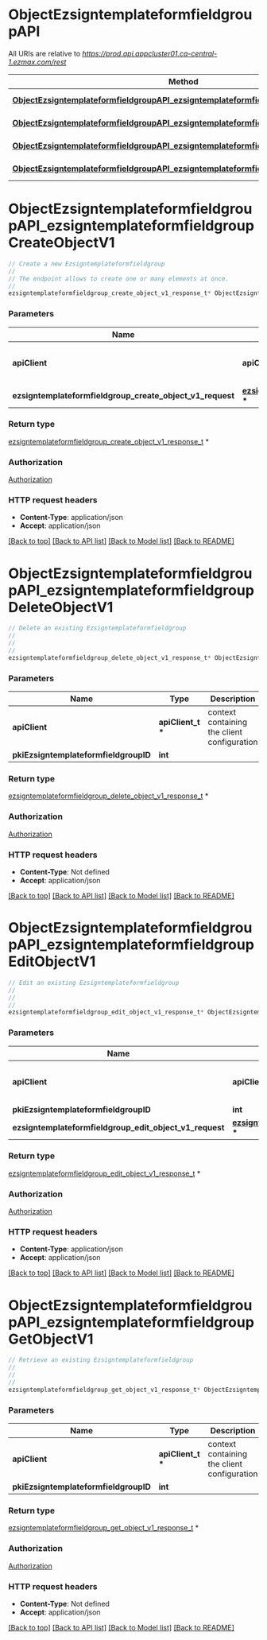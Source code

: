 # ObjectEzsigntemplateformfieldgroupAPI

All URIs are relative to *https://prod.api.appcluster01.ca-central-1.ezmax.com/rest*

Method | HTTP request | Description
------------- | ------------- | -------------
[**ObjectEzsigntemplateformfieldgroupAPI_ezsigntemplateformfieldgroupCreateObjectV1**](ObjectEzsigntemplateformfieldgroupAPI.md#ObjectEzsigntemplateformfieldgroupAPI_ezsigntemplateformfieldgroupCreateObjectV1) | **POST** /1/object/ezsigntemplateformfieldgroup | Create a new Ezsigntemplateformfieldgroup
[**ObjectEzsigntemplateformfieldgroupAPI_ezsigntemplateformfieldgroupDeleteObjectV1**](ObjectEzsigntemplateformfieldgroupAPI.md#ObjectEzsigntemplateformfieldgroupAPI_ezsigntemplateformfieldgroupDeleteObjectV1) | **DELETE** /1/object/ezsigntemplateformfieldgroup/{pkiEzsigntemplateformfieldgroupID} | Delete an existing Ezsigntemplateformfieldgroup
[**ObjectEzsigntemplateformfieldgroupAPI_ezsigntemplateformfieldgroupEditObjectV1**](ObjectEzsigntemplateformfieldgroupAPI.md#ObjectEzsigntemplateformfieldgroupAPI_ezsigntemplateformfieldgroupEditObjectV1) | **PUT** /1/object/ezsigntemplateformfieldgroup/{pkiEzsigntemplateformfieldgroupID} | Edit an existing Ezsigntemplateformfieldgroup
[**ObjectEzsigntemplateformfieldgroupAPI_ezsigntemplateformfieldgroupGetObjectV1**](ObjectEzsigntemplateformfieldgroupAPI.md#ObjectEzsigntemplateformfieldgroupAPI_ezsigntemplateformfieldgroupGetObjectV1) | **GET** /1/object/ezsigntemplateformfieldgroup/{pkiEzsigntemplateformfieldgroupID} | Retrieve an existing Ezsigntemplateformfieldgroup


# **ObjectEzsigntemplateformfieldgroupAPI_ezsigntemplateformfieldgroupCreateObjectV1**
```c
// Create a new Ezsigntemplateformfieldgroup
//
// The endpoint allows to create one or many elements at once.
//
ezsigntemplateformfieldgroup_create_object_v1_response_t* ObjectEzsigntemplateformfieldgroupAPI_ezsigntemplateformfieldgroupCreateObjectV1(apiClient_t *apiClient, ezsigntemplateformfieldgroup_create_object_v1_request_t * ezsigntemplateformfieldgroup_create_object_v1_request);
```

### Parameters
Name | Type | Description  | Notes
------------- | ------------- | ------------- | -------------
**apiClient** | **apiClient_t \*** | context containing the client configuration |
**ezsigntemplateformfieldgroup_create_object_v1_request** | **[ezsigntemplateformfieldgroup_create_object_v1_request_t](ezsigntemplateformfieldgroup_create_object_v1_request.md) \*** |  | 

### Return type

[ezsigntemplateformfieldgroup_create_object_v1_response_t](ezsigntemplateformfieldgroup_create_object_v1_response.md) *


### Authorization

[Authorization](../README.md#Authorization)

### HTTP request headers

 - **Content-Type**: application/json
 - **Accept**: application/json

[[Back to top]](#) [[Back to API list]](../README.md#documentation-for-api-endpoints) [[Back to Model list]](../README.md#documentation-for-models) [[Back to README]](../README.md)

# **ObjectEzsigntemplateformfieldgroupAPI_ezsigntemplateformfieldgroupDeleteObjectV1**
```c
// Delete an existing Ezsigntemplateformfieldgroup
//
// 
//
ezsigntemplateformfieldgroup_delete_object_v1_response_t* ObjectEzsigntemplateformfieldgroupAPI_ezsigntemplateformfieldgroupDeleteObjectV1(apiClient_t *apiClient, int pkiEzsigntemplateformfieldgroupID);
```

### Parameters
Name | Type | Description  | Notes
------------- | ------------- | ------------- | -------------
**apiClient** | **apiClient_t \*** | context containing the client configuration |
**pkiEzsigntemplateformfieldgroupID** | **int** |  | 

### Return type

[ezsigntemplateformfieldgroup_delete_object_v1_response_t](ezsigntemplateformfieldgroup_delete_object_v1_response.md) *


### Authorization

[Authorization](../README.md#Authorization)

### HTTP request headers

 - **Content-Type**: Not defined
 - **Accept**: application/json

[[Back to top]](#) [[Back to API list]](../README.md#documentation-for-api-endpoints) [[Back to Model list]](../README.md#documentation-for-models) [[Back to README]](../README.md)

# **ObjectEzsigntemplateformfieldgroupAPI_ezsigntemplateformfieldgroupEditObjectV1**
```c
// Edit an existing Ezsigntemplateformfieldgroup
//
// 
//
ezsigntemplateformfieldgroup_edit_object_v1_response_t* ObjectEzsigntemplateformfieldgroupAPI_ezsigntemplateformfieldgroupEditObjectV1(apiClient_t *apiClient, int pkiEzsigntemplateformfieldgroupID, ezsigntemplateformfieldgroup_edit_object_v1_request_t * ezsigntemplateformfieldgroup_edit_object_v1_request);
```

### Parameters
Name | Type | Description  | Notes
------------- | ------------- | ------------- | -------------
**apiClient** | **apiClient_t \*** | context containing the client configuration |
**pkiEzsigntemplateformfieldgroupID** | **int** |  | 
**ezsigntemplateformfieldgroup_edit_object_v1_request** | **[ezsigntemplateformfieldgroup_edit_object_v1_request_t](ezsigntemplateformfieldgroup_edit_object_v1_request.md) \*** |  | 

### Return type

[ezsigntemplateformfieldgroup_edit_object_v1_response_t](ezsigntemplateformfieldgroup_edit_object_v1_response.md) *


### Authorization

[Authorization](../README.md#Authorization)

### HTTP request headers

 - **Content-Type**: application/json
 - **Accept**: application/json

[[Back to top]](#) [[Back to API list]](../README.md#documentation-for-api-endpoints) [[Back to Model list]](../README.md#documentation-for-models) [[Back to README]](../README.md)

# **ObjectEzsigntemplateformfieldgroupAPI_ezsigntemplateformfieldgroupGetObjectV1**
```c
// Retrieve an existing Ezsigntemplateformfieldgroup
//
// 
//
ezsigntemplateformfieldgroup_get_object_v1_response_t* ObjectEzsigntemplateformfieldgroupAPI_ezsigntemplateformfieldgroupGetObjectV1(apiClient_t *apiClient, int pkiEzsigntemplateformfieldgroupID);
```

### Parameters
Name | Type | Description  | Notes
------------- | ------------- | ------------- | -------------
**apiClient** | **apiClient_t \*** | context containing the client configuration |
**pkiEzsigntemplateformfieldgroupID** | **int** |  | 

### Return type

[ezsigntemplateformfieldgroup_get_object_v1_response_t](ezsigntemplateformfieldgroup_get_object_v1_response.md) *


### Authorization

[Authorization](../README.md#Authorization)

### HTTP request headers

 - **Content-Type**: Not defined
 - **Accept**: application/json

[[Back to top]](#) [[Back to API list]](../README.md#documentation-for-api-endpoints) [[Back to Model list]](../README.md#documentation-for-models) [[Back to README]](../README.md)

